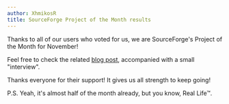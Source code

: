 ```yaml
---
author: XhmikosR
title: SourceForge Project of the Month results
---
```


Thanks to all of our users who voted for us, we are SourceForge's Project of the Month for November!

Feel free to check the related [blog post](https://sourceforge.net/blog/november-2014-community-choice-project-of-the-month-mpc-hc/),
accompanied with a small "interview".

Thanks everyone for their support! It gives us all strength to keep going!

P.S. Yeah, it's almost half of the month already, but you know, Real Life&trade;.
